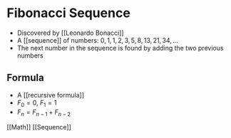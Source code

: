 # Fibonacci Sequence

- Discovered by [[Leonardo Bonacci]]
- A [[sequence]] of numbers: $0, 1, 1, 2, 3, 5, 8, 13, 21, 34, ...$
- The next number in the sequence is found by adding the two previous numbers

## Formula

- A [[recursive formula]]
- $F_0 = 0$, $F_1 = 1$
- $F_n = F_{n -1} + F_{n - 2}$

[[Math]] [[Sequence]]

